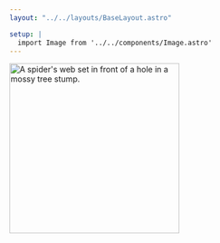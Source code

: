 ```yaml
---
layout: "../../layouts/BaseLayout.astro"

setup: |
  import Image from '../../components/Image.astro'
---
```


<Image alt="A spider's web set in front of a hole in a mossy tree stump." width="300" height="300" src="malek_series1_aodq0z" />
